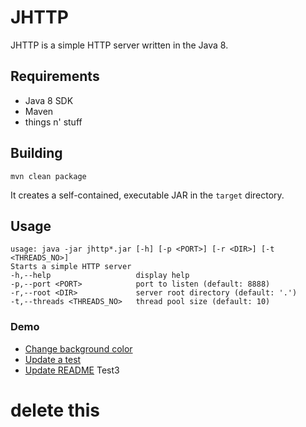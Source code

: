 # JHTTP     


JHTTP is a simple HTTP server written in the Java 8.

## Requirements

* Java 8 SDK
* Maven
* things n' stuff

## Building

    mvn clean package
 
It creates a self-contained, executable JAR in the `target` directory.

## Usage

    usage: java -jar jhttp*.jar [-h] [-p <PORT>] [-r <DIR>] [-t <THREADS_NO>]
    Starts a simple HTTP server
    -h,--help                   display help
    -p,--port <PORT>            port to listen (default: 8888)
    -r,--root <DIR>             server root directory (default: '.')
    -t,--threads <THREADS_NO>   thread pool size (default: 10)
    
### Demo
* [Change background color](src/main/java/io/harness/jhttp/processor/DirectoryListing.java)
* [Update a test](src/test/java/io/harness/jhttp/server/HeaderListTest.java)
* [Update README](README.md) Test3   

# delete this

